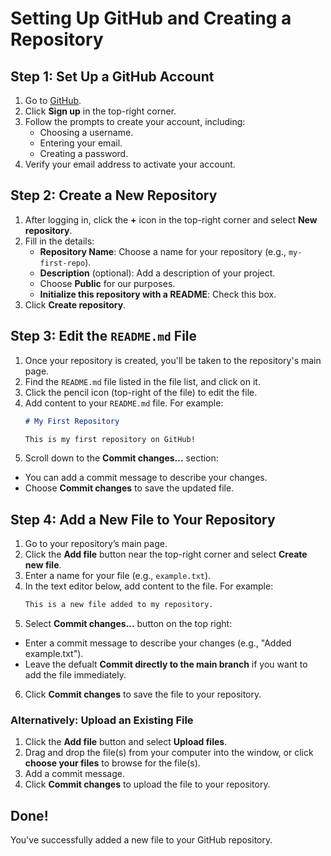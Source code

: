 # Setting Up GitHub and Creating a Repository

## Step 1: Set Up a GitHub Account

1. Go to [GitHub](https://github.com/).
2. Click **Sign up** in the top-right corner.
3. Follow the prompts to create your account, including:
   - Choosing a username.
   - Entering your email.
   - Creating a password.
4. Verify your email address to activate your account.

## Step 2: Create a New Repository

1. After logging in, click the **+** icon in the top-right corner and select **New repository**.
2. Fill in the details:
   - **Repository Name**: Choose a name for your repository (e.g., `my-first-repo`).
   - **Description** (optional): Add a description of your project.
   - Choose **Public** for our purposes.
   - **Initialize this repository with a README**: Check this box.
3. Click **Create repository**.

## Step 3: Edit the `README.md` File

1. Once your repository is created, you'll be taken to the repository's main page.
2. Find the `README.md` file listed in the file list, and click on it.
3. Click the pencil icon (top-right of the file) to edit the file.
4. Add content to your `README.md` file. For example:
   ```markdown
   # My First Repository

   This is my first repository on GitHub!
5. Scroll down to the **Commit changes...** section:
- You can add a commit message to describe your changes.
- Choose **Commit changes** to save the updated file.

## Step 4: Add a New File to Your Repository

1. Go to your repository’s main page.
2. Click the **Add file** button near the top-right corner and select **Create new file**.
3. Enter a name for your file (e.g., `example.txt`).
4. In the text editor below, add content to the file. For example:
    ```markdown
   This is a new file added to my repository.

5. Select **Commit changes...** button on the top right:
- Enter a commit message to describe your changes (e.g., "Added example.txt").
- Leave the defualt **Commit directly to the main branch** if you want to add the file immediately.
6. Click **Commit changes** to save the file to your repository.

### Alternatively: Upload an Existing File
1. Click the **Add file** button and select **Upload files**.
2. Drag and drop the file(s) from your computer into the window, or click **choose your files** to browse for the file(s).
3. Add a commit message.
4. Click **Commit changes** to upload the file to your repository.

## Done!

You've successfully added a new file to your GitHub repository.